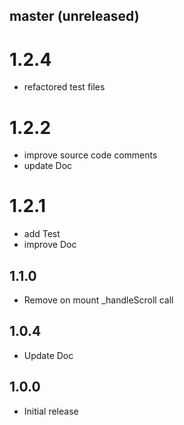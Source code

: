 ## master (unreleased)

# 1.2.4

- refactored test files

# 1.2.2

- improve source code comments
- update Doc

# 1.2.1

- add Test
- improve Doc

## 1.1.0

- Remove on mount _handleScroll call

## 1.0.4

- Update Doc

## 1.0.0

- Initial release
